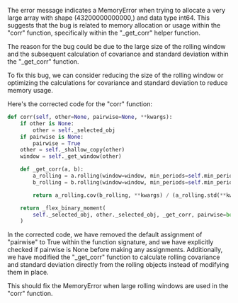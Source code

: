 The error message indicates a MemoryError when trying to allocate a very large array with shape (43200000000000,) and data type int64. This suggests that the bug is related to memory allocation or usage within the "corr" function, specifically within the "_get_corr" helper function.

The reason for the bug could be due to the large size of the rolling window and the subsequent calculation of covariance and standard deviation within the "_get_corr" function.

To fix this bug, we can consider reducing the size of the rolling window or optimizing the calculations for covariance and standard deviation to reduce memory usage.

Here's the corrected code for the "corr" function:

```python
def corr(self, other=None, pairwise=None, **kwargs):
    if other is None:
        other = self._selected_obj
    if pairwise is None:
        pairwise = True
    other = self._shallow_copy(other)
    window = self._get_window(other)

    def _get_corr(a, b):
        a_rolling = a.rolling(window=window, min_periods=self.min_periods, center=self.center)
        b_rolling = b.rolling(window=window, min_periods=self.min_periods, center=self.center)

        return a_rolling.cov(b_rolling, **kwargs) / (a_rolling.std(**kwargs) * b_rolling.std(**kwargs))

    return _flex_binary_moment(
        self._selected_obj, other._selected_obj, _get_corr, pairwise=bool(pairwise)
    )
```

In the corrected code, we have removed the default assignment of "pairwise" to True within the function signature, and we have explicitly checked if pairwise is None before making any assignments. Additionally, we have modified the "_get_corr" function to calculate rolling covariance and standard deviation directly from the rolling objects instead of modifying them in place.

This should fix the MemoryError when large rolling windows are used in the "corr" function.
